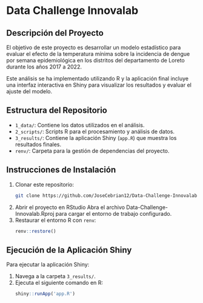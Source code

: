 # Data Challenge Innovalab

## Descripción del Proyecto
El objetivo de este proyecto es desarrollar un modelo estadístico para evaluar el efecto de la temperatura mínima sobre la incidencia de dengue por semana epidemiológica en los distritos del departamento de Loreto durante los años 2017 a 2022.

Este análisis se ha implementado utilizando R y la aplicación final incluye una interfaz interactiva en Shiny para visualizar los resultados y evaluar el ajuste del modelo.

## Estructura del Repositorio

- `1_data/`: Contiene los datos utilizados en el análisis.
- `2_scripts/`: Scripts R para el procesamiento y análisis de datos.
- `3_results/`: Contiene la aplicación Shiny (`app.R`) que muestra los resultados finales.
- `renv/`: Carpeta para la gestión de dependencias del proyecto.

## Instrucciones de Instalación

1. Clonar este repositorio:
   ```bash
   git clone https://github.com/JoseCebrian12/Data-Challenge-Innovalab
   ```
2. Abrir el proyecto en RStudio
   Abra el archivo Data-Challenge-Innovalab.Rproj para cargar el entorno de trabajo configurado.
4. Restaurar el entorno R con `renv`:
   ```r
   renv::restore()
   ```
## Ejecución de la Aplicación Shiny

Para ejecutar la aplicación Shiny:

1. Navega a la carpeta `3_results/`.
2. Ejecuta el siguiente comando en R:
   ``` r
   shiny::runApp('app.R')
   ```
